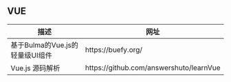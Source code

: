 ## VUE

<table>
  <thead>
    <tr>
      <th>描述</th>
      <th>网址</th>
    </tr>
  </thead>
<tbody>
  <tr>
    <td>基于Bulma的Vue.js的轻量级UI组件</td>
    <td>https://buefy.org/</td>
  </tr>
  <tr>
    <td>Vue.js 源码解析</td>
    <td>https://github.com/answershuto/learnVue</td>
  </tr>
</tbody>
</table>